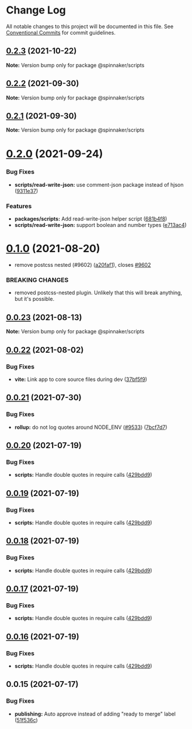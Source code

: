 # Change Log

All notable changes to this project will be documented in this file.
See [Conventional Commits](https://conventionalcommits.org) for commit guidelines.

## [0.2.3](https://github.com/spinnaker/deck/compare/@spinnaker/scripts@0.2.2...@spinnaker/scripts@0.2.3) (2021-10-22)

**Note:** Version bump only for package @spinnaker/scripts





## [0.2.2](https://github.com/spinnaker/deck/compare/@spinnaker/scripts@0.2.0...@spinnaker/scripts@0.2.2) (2021-09-30)

**Note:** Version bump only for package @spinnaker/scripts





## [0.2.1](https://github.com/spinnaker/deck/compare/@spinnaker/scripts@0.2.0...@spinnaker/scripts@0.2.1) (2021-09-30)

**Note:** Version bump only for package @spinnaker/scripts





# [0.2.0](https://github.com/spinnaker/deck/compare/@spinnaker/scripts@0.1.0...@spinnaker/scripts@0.2.0) (2021-09-24)


### Bug Fixes

* **scripts/read-write-json:** use comment-json package instead of hjson ([9311e37](https://github.com/spinnaker/deck/commit/9311e37fcdbfa85c02554a42e5f10f17a1fd810d))


### Features

* **packages/scripts:** Add read-write-json helper script ([681b4f8](https://github.com/spinnaker/deck/commit/681b4f8545910ea6f2a06cd33aee7b0f9b9eb469))
* **scripts/read-write-json:** support boolean and number types ([e713ac4](https://github.com/spinnaker/deck/commit/e713ac4d8e3567c7814ba64089edc58b502c69b5))





# [0.1.0](https://github.com/spinnaker/deck/compare/@spinnaker/scripts@0.0.23...@spinnaker/scripts@0.1.0) (2021-08-20)


* remove postcss nested (#9602) ([a20faf1](https://github.com/spinnaker/deck/commit/a20faf1b6020cf7f079b9486e6662530024a4336)), closes [#9602](https://github.com/spinnaker/deck/issues/9602)


### BREAKING CHANGES

* removed postcss-nested plugin.  Unlikely that this will break anything, but it's possible.





## [0.0.23](https://github.com/spinnaker/deck/compare/@spinnaker/scripts@0.0.22...@spinnaker/scripts@0.0.23) (2021-08-13)

**Note:** Version bump only for package @spinnaker/scripts





## [0.0.22](https://github.com/spinnaker/deck/compare/@spinnaker/scripts@0.0.21...@spinnaker/scripts@0.0.22) (2021-08-02)


### Bug Fixes

* **vite:** Link app to core source files during dev ([37bf5f9](https://github.com/spinnaker/deck/commit/37bf5f9049c6b76f84afcdfc718124cc35d2b932))





## [0.0.21](https://github.com/spinnaker/deck/compare/@spinnaker/scripts@0.0.20...@spinnaker/scripts@0.0.21) (2021-07-30)


### Bug Fixes

* **rollup:** do not log quotes around NODE_ENV ([#9533](https://github.com/spinnaker/deck/issues/9533)) ([7bcf7d7](https://github.com/spinnaker/deck/commit/7bcf7d7a404814c6d368bdf7f072cd4674ca018b))





## [0.0.20](https://github.com/spinnaker/deck/compare/@spinnaker/scripts@0.0.15...@spinnaker/scripts@0.0.20) (2021-07-19)


### Bug Fixes

* **scripts:** Handle double quotes in require calls ([429bdd9](https://github.com/spinnaker/deck/commit/429bdd9e4d7e12d52044e9a62016feb00e4db719))





## [0.0.19](https://github.com/spinnaker/deck/compare/@spinnaker/scripts@0.0.15...@spinnaker/scripts@0.0.19) (2021-07-19)


### Bug Fixes

* **scripts:** Handle double quotes in require calls ([429bdd9](https://github.com/spinnaker/deck/commit/429bdd9e4d7e12d52044e9a62016feb00e4db719))





## [0.0.18](https://github.com/spinnaker/deck/compare/@spinnaker/scripts@0.0.15...@spinnaker/scripts@0.0.18) (2021-07-19)


### Bug Fixes

* **scripts:** Handle double quotes in require calls ([429bdd9](https://github.com/spinnaker/deck/commit/429bdd9e4d7e12d52044e9a62016feb00e4db719))





## [0.0.17](https://github.com/spinnaker/deck/compare/@spinnaker/scripts@0.0.15...@spinnaker/scripts@0.0.17) (2021-07-19)


### Bug Fixes

* **scripts:** Handle double quotes in require calls ([429bdd9](https://github.com/spinnaker/deck/commit/429bdd9e4d7e12d52044e9a62016feb00e4db719))





## [0.0.16](https://github.com/spinnaker/deck/compare/@spinnaker/scripts@0.0.15...@spinnaker/scripts@0.0.16) (2021-07-19)


### Bug Fixes

* **scripts:** Handle double quotes in require calls ([429bdd9](https://github.com/spinnaker/deck/commit/429bdd9e4d7e12d52044e9a62016feb00e4db719))





## 0.0.15 (2021-07-17)


### Bug Fixes

* **publishing:** Auto approve instead of adding "ready to merge" label ([51f536c](https://github.com/spinnaker/deck/commit/51f536c275e77854d8f173aeec86412ffbd66b6d))
